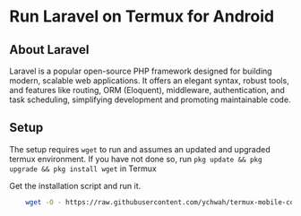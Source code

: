 # Run Laravel on Termux for Android

## About Laravel

Laravel is a popular open-source PHP framework designed for building modern, scalable web applications. It offers an elegant syntax, robust tools, and features like routing, ORM (Eloquent), middleware, authentication, and task scheduling, simplifying development and promoting maintainable code.

## Setup

The setup requires `wget` to run and assumes an updated and upgraded termux environment. If you have not done so, run `pkg update && pkg upgrade && pkg install wget` in Termux

Get the installation script and run it.  
```sh 
    wget -O - https://raw.githubusercontent.com/ychwah/termux-mobile-coder/master/framework/laravel/install.sh | bash
```